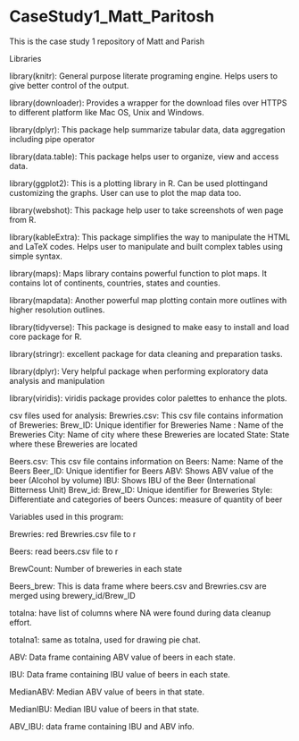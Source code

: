 # CaseStudy1_Matt_Paritosh
This is the case study 1 repository of Matt and Parish

Libraries

library(knitr): General purpose literate programing engine. Helps users to give better control of the output.

library(downloader): Provides a wrapper for the download files over HTTPS to different platform like Mac OS, Unix and Windows.

library(dplyr): This package help summarize tabular data, data aggregation including pipe operator

library(data.table): This package helps user to organize, view and access data. 

library(ggplot2): This is a plotting library in R. Can be used plottingand customizing the graphs. User can use to plot the map data too.

library(webshot): This package help user to take screenshots of wen page from R. 

library(kableExtra): This package simplifies the way to manipulate the HTML and LaTeX codes. Helps user to manipulate and built complex tables using simple syntax. 

library(maps): Maps library contains powerful function to plot maps. It contains lot of continents, countries, states and counties. 

library(mapdata): Another powerful map plotting contain more outlines with higher resolution outlines.

library(tidyverse): This package is designed to make easy to install and load core package for R. 

library(stringr): excellent package for data cleaning and preparation tasks.

library(dplyr): Very helpful package when performing exploratory data analysis and manipulation

library(viridis): viridis package provides color palettes to enhance the plots.


csv files used for analysis:
Brewries.csv: This csv file contains information of Breweries:
	Brew_ID: Unique identifier for Breweries
	Name : Name of the Breweries 
	City: Name of city where these Breweries are located
	State: State where these Breweries are located

Beers.csv: This csv file contains information on Beers:
	Name: Name of the Beers
	Beer_ID: Unique identifier for Beers
	ABV: Shows ABV value of the beer (Alcohol by volume)
	IBU: Shows IBU of the Beer (International Bitterness Unit)
  Brew_id: Brew_ID: Unique identifier for Breweries
  Style: Differentiate and categories of beers
  Ounces: measure of quantity of beer 

Variables used in this program:

Brewries: red Brewries.csv file to r

Beers: read beers.csv file to r

BrewCount: Number of breweries in each state

Beers_brew: This is data frame where beers.csv and Brewries.csv are merged using brewery_id/Brew_ID

totalna: have list of columns where NA were found during data cleanup effort.

totalna1: same as totalna, used for drawing pie chat. 

ABV: Data frame containing ABV value of beers in each state.

IBU: Data frame containing IBU value of beers in each state.

MedianABV: Median ABV value of beers in that state. 

MedianIBU: Median IBU value of beers in that state. 

ABV_IBU: data frame containing IBU and ABV info. 




